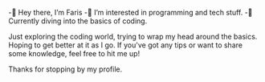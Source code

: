 -👋 Hey there, I’m Faris
-👀 I’m interested in programming and tech stuff.
-🌱 Currently diving into the basics of coding.

Just exploring the coding world, trying to wrap my head around the basics. Hoping to get better at it as I go.
If you've got any tips or want to share some knowledge, feel free to hit me up!

Thanks for stopping by my profile.


<!---
Riss27/Riss27 is a ✨ special ✨ repository because its `README.md` (this file) appears on your GitHub profile.
You can click the Preview link to take a look at your changes.
--->
